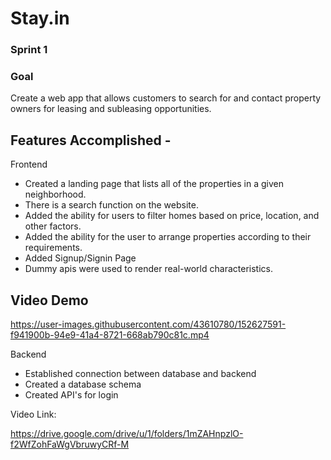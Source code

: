 # Stay.in
### Sprint 1
### Goal
Create a web app that allows customers to search for and contact property owners for leasing and subleasing opportunities.

## Features Accomplished - 
Frontend
- Created a landing page that lists all of the properties in a given neighborhood.
- There is a search function on the website.
- Added the ability for users to filter homes based on price, location, and other factors.
- Added the ability for the user to arrange properties according to their requirements.
- Added Signup/Signin Page
- Dummy apis were used to render real-world characteristics.



## Video Demo

https://user-images.githubusercontent.com/43610780/152627591-f941900b-94e9-41a4-8721-668ab790c81c.mp4

Backend
- Established connection between database and backend
- Created a database schema
- Created API's for login

Video Link:

https://drive.google.com/drive/u/1/folders/1mZAHnpzlO-f2WfZohFaWgVbruwyCRf-M

